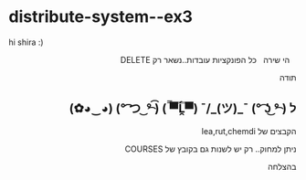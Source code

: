 # distribute-system--ex3

hi shira :)



<div dir="rtl">
  
  הי שירה 
  
 כל הפונקציות עובדות..נשאר רק DELETE
 
 
תודה

## ל  ( ͡° ͜ʖ ͡°) ¯\_(ツ)_/¯ (▀̿Ĺ̯▀̿ ̿)  (͡ ͡° ͜ つ ͡͡°) (◕‿◕✿)

הקבצים של lea,rut,chemdi

ניתן למחוק.. רק יש לשנות גם בקובץ של COURSES

בהצלחה
  <div/>
